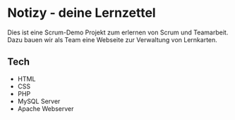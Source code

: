 # Notizy - deine Lernzettel

Dies ist eine Scrum-Demo Projekt zum erlernen von Scrum und Teamarbeit.
Dazu bauen wir als Team eine Webseite zur Verwaltung von Lernkarten.

## Tech
* HTML
* CSS
* PHP
* MySQL Server
* Apache Webserver
